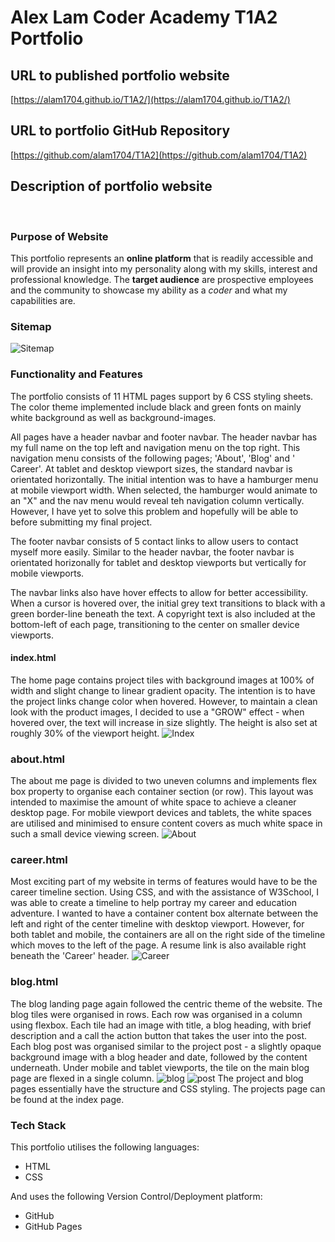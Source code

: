 # Alex Lam Coder Academy T1A2 Portfolio 

## URL to published portfolio website 
[https://alam1704.github.io/T1A2/](https://alam1704.github.io/T1A2/)
<br>

## URL to portfolio GitHub Repository 
[https://github.com/alam1704/T1A2](https://github.com/alam1704/T1A2)
<br>

## Description of portfolio website 
<br>

### **Purpose of Website**
This portfolio represents an **online platform** that is readily accessible and will provide an insight into my personality along with my skills, interest and professional knowledge. The **target audience** are prospective employees and the community to showcase my ability as a *coder* and what my capabilities are.
<br>

### **Sitemap**
![Sitemap](docs/sitemap.png)
<br>

### **Functionality and Features**
The portfolio consists of 11 HTML pages support by 6 CSS styling sheets. The color theme implemented include black and green fonts on mainly white background as well as background-images. 
<br>

All pages have a header navbar and footer navbar. The header navbar has my full name on the top left and navigation menu on the top right. This navigation menu consists of the following pages; 'About', 'Blog' and ' Career'. At tablet and desktop viewport sizes, the standard navbar is orientated horizontally. The initial intention was to have a hamburger menu at mobile viewport width. When selected, the hamburger would animate to an "X" and the nav menu would reveal teh navigation column vertically. However, I have yet to solve this problem and hopefully will be able to before submitting my final project.
<br>

The footer navbar consists of 5 contact links to allow users to contact myself more easily. Similar to the header navbar, the footer navbar is orientated horizonally for tablet and desktop viewports but vertically for mobile viewports. 
<br>

The navbar links also have hover effects to allow for better accessibility. When a cursor is hovered over, the initial grey text transitions to black with a green border-line beneath the text. A copyright text is also included at the bottom-left of each page, transitioning to the center on smaller device viewports.
<br>

#### **index.html**
The home page contains project tiles with background images at 100% of width and slight change to linear gradient opacity. The intention is to have the project links change color when hovered. However, to maintain a clean look with the product images, I decided to use a "GROW" effect - when hovered over, the text will increase in size slightly. The height is also set at roughly 30% of the viewport height.
![Index](docs/index.png)
<br>

### **about.html**
The about me page is divided to two uneven columns and implements flex box property to organise each container section (or row). This layout was intended to maximise the amount of white space to achieve a cleaner desktop page. For mobile viewport devices and tablets, the white spaces are utilised and minimised to ensure content covers as much white space in such a small device viewing screen.
 ![About](docs/about.png)

 ### **career.html**
 Most exciting part of my website in terms of features would have to be the career timeline section. Using CSS, and with the assistance of W3School, I was able to create a timeline to help portray my career and education adventure. I wanted to have a container content box alternate between the left and right of the center timeline with desktop viewport. However, for both tablet and mobile, the containers are all on the right side of the timeline which moves to the left of the page. A resume link is also available right beneath the 'Career' header.
 ![Career](docs/career.png)
 <br>

 ### **blog.html**
 The blog landing page again followed the centric theme of the website. The blog tiles were organised in rows. Each row was organised in a column using flexbox. Each tile had an image with title, a blog heading, with brief description and a call the action button that takes the user into the post. Each blog post was organised similar to the project post - a slightly opaque background image with a blog header and date, followed by the content underneath. Under mobile and tablet viewports, the tile on the main blog page are flexed in a single column. 
 ![blog](docs/blog_main.png) 
 ![post](docs/project.png)
 The project and blog pages essentially have the structure and CSS styling. The projects page can be found at the index page. 

 ### **Tech Stack**
 This portfolio utilises the following languages:
 - HTML
 - CSS
 
 And uses the following Version Control/Deployment platform:
 - GitHub
 - GitHub Pages
